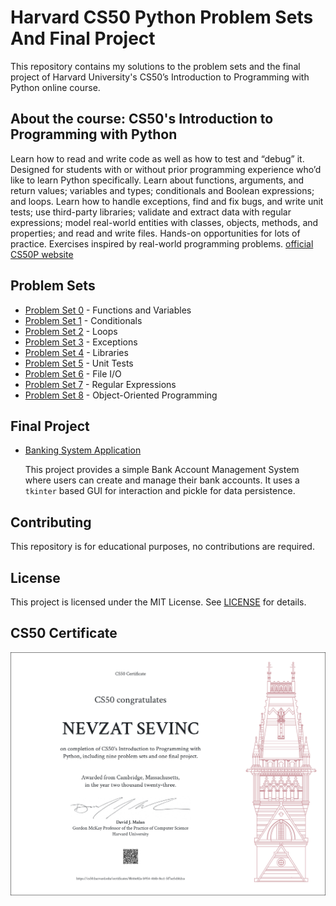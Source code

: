 # Harvard CS50 Python Problem Sets And Final Project

This repository contains my solutions to the problem sets and the final project of Harvard University's CS50’s Introduction to Programming with Python online course.

## About the course: CS50's Introduction to Programming with Python
Learn how to read and write code as well as how to test and “debug” it. Designed for students with or without prior programming experience who’d like to learn Python specifically. Learn about functions, arguments, and return values; variables and types; conditionals and Boolean expressions; and loops. Learn how to handle exceptions, find and fix bugs, and write unit tests; use third-party libraries; validate and extract data with regular expressions; model real-world entities with classes, objects, methods, and properties; and read and write files. Hands-on opportunities for lots of practice. Exercises inspired by real-world programming problems. [official CS50P website](https://cs50.harvard.edu/python/2022/)

## Problem Sets
- [Problem Set 0](./problem_set_0) - Functions and Variables
- [Problem Set 1](./problem_set_1) - Conditionals
- [Problem Set 2](./problem_set_2) - Loops
- [Problem Set 3](./problem_set_3) - Exceptions
- [Problem Set 4](./problem_set_4) - Libraries
- [Problem Set 5](./problem_set_5) - Unit Tests
- [Problem Set 6](./problem_set_6) - File I/O
- [Problem Set 7](./problem_set_7) - Regular Expressions
- [Problem Set 8](./problem_set_8) - Object-Oriented Programming

## Final Project
- [Banking System Application](./final_project)
  
    This project provides a simple Bank Account Management System where users can create and manage their bank accounts. It uses a `tkinter` based GUI for interaction and pickle for data persistence.

## Contributing
This repository is for educational purposes, no contributions are required.

## License
This project is licensed under the MIT License. See [LICENSE](./LICENSE) for details.

## CS50 Certificate
![Alt text](CS50P.png "CS50 Certificate")
